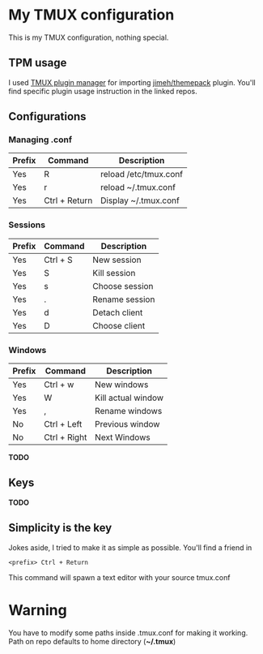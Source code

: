 # My TMUX configuration

This is my TMUX configuration, nothing special.

## TPM usage
I used [TMUX plugin manager](https://github.com/tmux-plugins/tpm) for importing [jimeh/themepack](https://github.com/jimeh/tmux-themepack) plugin.
You'll find specific plugin usage instruction in the linked repos.

## Configurations
### Managing .conf
Prefix | Command | Description
-------|---------|-----------
Yes | R | reload /etc/tmux.conf
Yes | r | reload ~/.tmux.conf
Yes | Ctrl + Return | Display ~/.tmux.conf

### Sessions
Prefix | Command | Description
-------|---------|-----------
Yes | Ctrl + S | New session
Yes | S | Kill session
Yes | s | Choose session
Yes | . | Rename session
Yes | d | Detach client
Yes | D | Choose client

### Windows
Prefix | Command | Description
-------|---------|-----------
Yes | Ctrl + w | New windows
Yes | W | Kill actual window
Yes | , | Rename windows
No | Ctrl + Left | Previous window
No | Ctrl + Right | Next Windows

**TODO**

## Keys
**TODO**

## Simplicity is the key
Jokes aside, I tried to make it as simple as possible.
You'll find a friend in 
```
<prefix> Ctrl + Return

```
This command will spawn a text editor with your source tmux.conf

# Warning
You have to modify some paths inside .tmux.conf for making it working.
Path on repo defaults to home directory (**~/.tmux**) 